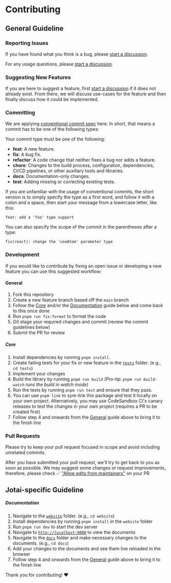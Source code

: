 # Contributing

## General Guideline

### Reporting Issues

If you have found what you think is a bug, please [start a discussion](https://github.com/pmndrs/jotai/discussions/new).

For any usage questions, please [start a discussion](https://github.com/pmndrs/jotai/discussions/new).

### Suggesting New Features

If you are here to suggest a feature, first [start a discussion](https://github.com/pmndrs/jotai/discussions/new) if it does not already exist. From there, we will discuss use-cases for the feature and then finally discuss how it could be implemented.

### Committing

We are applying [conventional commit spec](https://www.conventionalcommits.org/en/v1.0.0/) here. In short, that means a commit has to be one of the following types:

Your commit type must be one of the following:

- **feat**: A new feature.
- **fix**: A bug fix.
- **refactor**: A code change that neither fixes a bug nor adds a feature.
- **chore**: Changes to the build process, configuration, dependencies, CI/CD pipelines, or other auxiliary tools and libraries.
- **docs**: Documentation-only changes.
- **test**: Adding missing or correcting existing tests.

If you are unfamiliar with the usage of conventional commits,
the short version is to simply specify the type as a first word,
and follow it with a colon and a space, then start your message
from a lowercase letter, like this:

```
feat: add a 'foo' type support
```

You can also specify the scope of the commit in the parentheses after a type:

```
fix(react): change the 'useAtom' parameter type
```

### Development

If you would like to contribute by fixing an open issue or developing a new feature you can use this suggested workflow:

#### General

1. Fork this repository
2. Create a new feature branch based off the `main` branch
3. Follow the [Core](#Core) and/or the [Documentation](#Documentation) guide below and come back to this once done
4. Run `pnpm run fix:format` to format the code
5. Git stage your required changes and commit (review the commit guidelines below)
6. Submit the PR for review

##### Core

1. Install dependencies by running `pnpm install`.
2. Create failing tests for your fix or new feature in the [`tests`](./tests/) folder. (e.g., `cd tests`)
3. Implement your changes
4. Build the library by running `pnpm run build` _(Pro-tip: `pnpm run build-watch` runs the build in watch mode)_
5. Run the tests by running `pnpm run test` and ensure that they pass.
6. You can use `pnpm link` to sym-link this package and test it locally on your own project. Alternatively, you may use CodeSandbox CI's canary releases to test the changes in your own project (requires a PR to be created first)
7. Follow step 4 and onwards from the [General](#General) guide above to bring it to the finish line

### Pull Requests

Please try to keep your pull request focused in scope and avoid including unrelated commits.

After you have submitted your pull request, we'll try to get back to you as soon as possible. We may suggest some changes or request improvements, therefore, please check ✅ ["Allow edits from maintainers"](https://docs.github.com/en/pull-requests/collaborating-with-pull-requests/proposing-changes-to-your-work-with-pull-requests/creating-a-pull-request-from-a-fork) on your PR

## Jotai-specific Guideline

##### Documentation

1. Navigate to the [`website`](./website/) folder. (e.g., `cd website`)
2. Install dependencies by running `pnpm install` in the `website` folder
3. Run `pnpm run dev` to start the dev server
4. Navigate to [`http://localhost:9000`](http://localhost:9000) to view the documents
5. Navigate to the [`docs`](./docs/) folder and make necessary changes to the documents. (e.g., `cd docs`)
6. Add your changes to the documents and see them live reloaded in the browser
7. Follow step 4 and onwards from the [General](#General) guide above to bring it to the finish line

Thank you for contributing! :heart:
